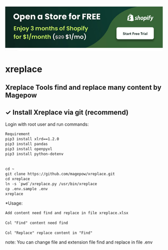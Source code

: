 [<img src="https://github.com/magepow/themeforest/blob/master/shopify/shopify_affiliate.jpg" >](https://shopify.pxf.io/VyL446)

# xreplace
## Xreplace Tools find and replace many content by Magepow

## ✓ Install Xreplace via git (recommend)
Login with root user and run commands:

```
Requirement
pip3 install xlrd==1.2.0
pip3 install pandas
pip3 install openpyxl
pip3 install python-dotenv


cd ~
git clone https://github.com/magepow/xreplace.git
cd xreplace
ln -s `pwd`/xreplace.py /usr/bin/xreplace
cp .env.sample .env
xreplace
```
*Usage:

    Add content need find and replace in file xreplace.xlsx
  
    Col "Find" content need find
  
    Col "Replace" replace content in "Find"
  
note: You can change file and extension file find and replace in file .env
